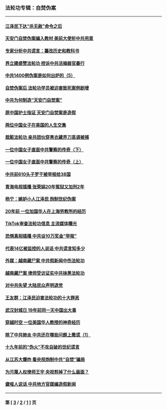 ### 法轮功专辑：自焚伪案
---
#### [江泽民下达“杀无赦”命令之后](../../pages/nf5562/n13878084.md?06080430) 
#### [天安门自焚伪案编入教材 美前大使析中共用意](../../pages/nf5562/n13791932.md?06080430) 
#### [专家分析中共谎言：纂改历史和教科书](../../pages/nf5562/n13781542.md?06080430) 
#### [界立建盛赞法轮功 控诉中共活摘器官暴行](../../pages/nf5562/n13781971.md?06080430) 
#### [中共1400例伪案是如何出炉的（5）](../../pages/nf5562/n13226831.md?06080430) 
#### [自焚伪案后 法轮功学员被迫害致死案例剧增](../../pages/nf5562/n13190600.md?06080430) 
#### [中共为何制造“天安门自焚案”](../../pages/nf5562/n13183270.md?06080430) 
#### [原中国护士指证 天安门自焚案是造假](../../pages/nf5562/n13172289.md?06080430) 
#### [两位中国女子在美国的人生交集](../../pages/nf5562/n13156138.md?06080430) 
#### [栽赃法轮功 亲共团伙穿黑衣藏界刀高调被捕](../../pages/nf5562/n13073780.md?06080430) 
#### [一位中国女子直面中共警察的传奇（下）](../../pages/nf5562/n12989706.md?06080430) 
#### [一位中国女子直面中共警察的传奇（上）](../../pages/nf5562/n12985072.md?06080430) 
#### [中共前610头子罗干被举报给38国](../../pages/nf5562/n12975419.md?06080430) 
#### [青海电视插播 张荣娟20年冤狱又加刑2年](../../pages/nf5562/n12738166.md?06080430) 
#### [杨宁：嫉妒小人江泽民 炮制世纪伪案](../../pages/nf5562/n12724108.md?06080430) 
#### [20年前 一位加国华人在上海劳教所的经历](../../pages/nf5562/n12707932.md?06080430) 
#### [TikTok审查法轮功信息 主流媒体曝光](../../pages/nf5562/n12362336.md?06080430) 
#### [恐惧真相插播 中共设10万奖金“举报”](../../pages/nf5562/n12306396.md?06080430) 
#### [代表14亿被监控的人说话 中共谎言知多少](../../pages/nf5562/n12297484.md?06080430) 
#### [外媒：越南藏尸案 中共假新闻中伤法轮功](../../pages/nf5562/n12264411.md?06080430) 
#### [越南藏尸案 律师受访证实中共抹黑法轮功](../../pages/nf5562/n12261878.md?06080430) 
#### [对中共失望 大陆民众声明退党](../../pages/nf5562/n12187315.md?06080430) 
#### [王友群：江泽民迫害法轮功的十大罪恶](../../pages/nf5562/n12169074.md?06080430) 
#### [武汉封城日 19年前同一天中国出大事](../../pages/nf5562/n12150901.md?06080430) 
#### [穿越时空  一位美国华人教授的神奇经历](../../pages/nf5562/n12097460.md?06080430) 
#### [除了中共肺炎 中共还在哪些问题上撒谎（1）](../../pages/nf5562/n11955770.md?06080430) 
#### [十九年前的“伪火”不攻自破的世纪谎言](../../pages/nf5562/n11813238.md?06080430) 
#### [从江苏大爆炸 看央视炮制中共“自焚”骗局](../../pages/nf5562/n11140275.md?06080430) 
#### [为污蔑人权律师王宇 央视剪掉了什么画面？](../../pages/nf5562/n11130142.md?06080430) 
#### [聋哑人说话 中共地方官媒编造假新闻](../../pages/nf5562/n11006067.md?06080430) 

---
#### 第 [ [3](./3.md?06080430) / [2](./2.md?06080430) / [1](./1.md?06080430) ] 页
